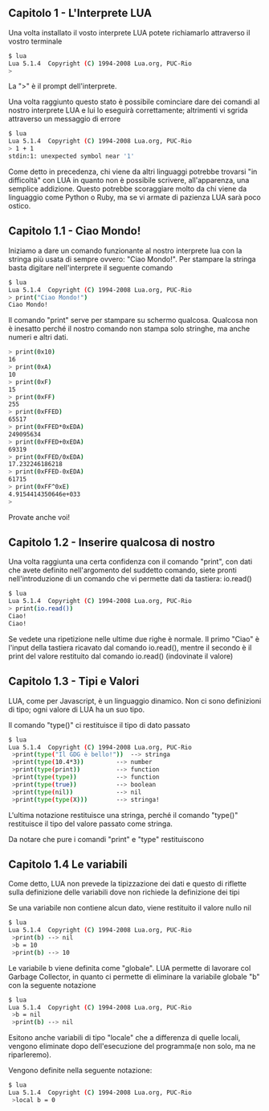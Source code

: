 ## Capitolo 1 - L'Interprete LUA

Una volta installato il vosto interprete LUA potete richiamarlo attraverso il vostro terminale 

```sh
$ lua
Lua 5.1.4  Copyright (C) 1994-2008 Lua.org, PUC-Rio
>
```
La ">" è il prompt dell'interprete.

Una volta raggiunto questo stato è possibile cominciare dare dei comandi al nostro interprete LUA e lui lo eseguirà correttamente; altrimenti vi sgrida attraverso un messaggio di errore  

```sh
$ lua
Lua 5.1.4  Copyright (C) 1994-2008 Lua.org, PUC-Rio
> 1 + 1
stdin:1: unexpected symbol near '1'
```
Come detto in precedenza, chi viene da altri linguaggi potrebbe trovarsi "in difficoltà" con LUA in quanto non è possibile scrivere, all'apparenza, una semplice addizione. Questo potrebbe scoraggiare molto da chi viene da linguaggio come Python o Ruby, ma se vi armate di pazienza LUA sarà poco ostico.


## Capitolo 1.1 - Ciao Mondo!

Iniziamo a dare un comando funzionante al nostro interprete lua con la stringa più usata di sempre ovvero: "Ciao Mondo!". 
Per stampare la stringa basta digitare nell'interprete il seguente comando

```sh
$ lua
Lua 5.1.4  Copyright (C) 1994-2008 Lua.org, PUC-Rio
> print("Ciao Mondo!")
Ciao Mondo!
```

Il comando "print" serve per stampare su schermo qualcosa. Qualcosa non è inesatto perché il nostro comando non stampa solo stringhe, ma anche numeri e altri dati.

```sh
> print(0x10)
16
> print(0xA)
10
> print(0xF)
15
> print(0xFF)
255
> print(0xFFED)
65517
> print(0xFFED*0xEDA)
249095634
> print(0xFFED+0xEDA)
69319
> print(0xFFED/0xEDA)
17.232246186218
> print(0xFFED-0xEDA)
61715
> print(0xFF^0xE)
4.9154414350646e+033
>

```

Provate anche voi!
## Capitolo 1.2 - Inserire qualcosa di nostro

Una volta raggiunta una certa confidenza con il comando "print", con dati che avete definito nell'argomento del suddetto comando, siete pronti nell'introduzione di un comando che vi permette dati da tastiera: io.read()

```sh
$ lua
Lua 5.1.4  Copyright (C) 1994-2008 Lua.org, PUC-Rio
> print(io.read())
Ciao!
Ciao!
```

Se vedete una ripetizione nelle ultime due righe è normale. Il primo "Ciao" è l'input della tastiera ricavato dal comando io.read(), mentre il secondo è il print del valore restituito dal comando io.read() (indovinate il valore)


## Capitolo 1.3 - Tipi e Valori

LUA, come per Javascript, è un linguaggio dinamico. Non ci sono definizioni di tipo; ogni valore di LUA ha un suo tipo.

Il comando "type()" ci restituisce il tipo di dato passato

```sh
$ lua
Lua 5.1.4  Copyright (C) 1994-2008 Lua.org, PUC-Rio
 >print(type("Il GDG è bello!"))  --> stringa
 >print(type(10.4*3))         --> number
 >print(type(print))          --> function
 >print(type(type))           --> function
 >print(type(true))           --> boolean
 >print(type(nil))            --> nil
 >print(type(type(X)))        --> stringa!
```
L'ultima notazione restituisce una stringa, perché il comando "type()" restituisce il tipo del valore passato come stringa.

Da notare che pure i comandi "print" e "type" restituiscono 

## Capitolo 1.4 Le variabili

Come detto, LUA non prevede la tipizzazione dei dati e questo di riflette sulla definizione delle variabili dove non richiede la definizione dei tipi

Se una variabile non contiene alcun dato, viene restituito il valore nullo nil


```sh
$ lua
Lua 5.1.4  Copyright (C) 1994-2008 Lua.org, PUC-Rio
 >print(b) --> nil
 >b = 10
 >print(b) --> 10
```

Le variabile b viene definita come "globale".
LUA permette di lavorare col Garbage Collector, in quanto ci permette di eliminare la variabile globale "b" con la seguente notazione

```sh
$ lua
Lua 5.1.4  Copyright (C) 1994-2008 Lua.org, PUC-Rio
 >b = nil
 >print(b) --> nil
```

Esitono anche variabili di tipo "locale" che a differenza di quelle locali, vengono eliminate dopo dell'esecuzione del programma(e non solo, ma ne riparleremo).

Vengono definite nella seguente notazione:


```sh
$ lua
Lua 5.1.4  Copyright (C) 1994-2008 Lua.org, PUC-Rio
 >local b = 0
```
